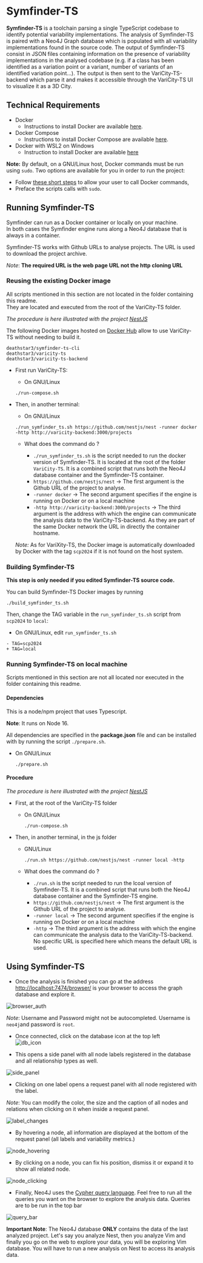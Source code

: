 # Symfinder-TS

**Symfinder-TS** is a toolchain parsing a single TypeScript codebase to identify potential variability implementations.
The analysis of Symfinder-TS is paired with a Neo4J Graph database which is populated with all variability implementations found in the source code.
The output of Symfinder-TS consist in JSON files containing information on the presence of variability implementations in the analysed codebase (e.g. if a class has been identified as a variation point or a variant, number of variants of an identified variation point…).
The output is then sent to the VariCity-TS-backend which parse it and makes it accessible through the VariCity-TS UI to visualize it as a 3D City.

## Technical Requirements

- Docker
    - Instructions to install Docker are available [here](https://docs.docker.com/get-docker/).
- Docker Compose
    - Instructions to install Docker Compose are available [here](https://docs.docker.com/compose/install/#install-compose).
- Docker with WSL2 on Windows
    - Instruction to install Docker are available [here](https://learn.microsoft.com/en-us/windows/wsl/tutorials/wsl-containers)

**Note:** By default, on a GNU/Linux host, Docker commands must be run using `sudo`. Two options are available for you in order to run the project:
- Follow [these short steps](https://docs.docker.com/install/linux/linux-postinstall/#manage-docker-as-a-non-root-user) to allow your user to call Docker commands,
- Preface the scripts calls with `sudo`.


## Running Symfinder-TS

Symfinder can run as a Docker container or locally on your machine.  
In both cases the Symfinder engine runs along a Neo4J database that is always in a container.

Symfinder-TS works with Github URLs to analyse projects. The URL is used to download the project archive. 

*Note*: **The required URL is the web page URL not the http cloning URL**

### Reusing the existing Docker image

All scripts mentioned in this section are not located in the folder containing this readme.  
They are located and executed from the root of the VariCity-TS folder.

_The procedure is here illustrated with the project [NestJS](https://github.com/nestjs/nest)_

The following Docker images hosted on [Docker Hub](https://hub.docker.com/) allow to use VariCity-TS without needing to build it.

```
deathstar3/symfinder-ts-cli
deathstar3/varicity-ts
deathstar3/varicity-ts-backend
```

- First run VariCity-TS:

    - On GNU/Linux

    ```
    ./run-compose.sh
    ```

- Then, in another terminal:

  - On GNU/Linux

  ```
  ./run_symfinder_ts.sh https://github.com/nestjs/nest -runner docker -http http://varicity-backend:3000/projects 
  ```

  - What does the command do ?

    - `./run_symfinder_ts.sh` is the script needed to run the docker version of Symfinder-TS. It is located at the root of the folder `VariCity-TS`. It is a combined script that runs both the Neo4J database container and the Symfinder-TS container.
    - `https://github.com/nestjs/nest` -> The first argument is the Github URL of the project to analyse. 
    - `-runner docker` -> The second argument specifies if the engine is running on Docker or on a local machine 
    - `-http http://varicity-backend:3000/projects` -> The third argument is the address with which the engine can communicate the analysis data to the VariCity-TS-backend. As they are part of the same Docker network the URL in directly the container hostname.

  *Note:* As for VariXity-TS, the Docker image is automatically downloaded by Docker with the tag `scp2024` if it is not found on the host system.


### Building Symfinder-TS

**This step is only needed if you edited Symfinder-TS source code.**

You can build Symfinder-TS Docker images by running

```
./build_symfinder_ts.sh
```

Then, change the TAG variable in the `run_symfinder_ts.sh` script from `scp2024` to `local`:

- On GNU/Linux, edit `run_symfinder_ts.sh`
```
- TAG=scp2024
+ TAG=local
```

### Running Symfinder-TS on local machine

Scripts mentioned in this section are not all located nor executed in the folder containing this readme.  

#### Dependencies

This is a node/npm project that uses Typescript. 

**Note**: It runs on Node 16.

All dependencies are specified in the **package.json** file and can be installed with by running the script `./prepare.sh`.

- On GNU/Linux

    ```
    ./prepare.sh
    ```

#### Procedure

_The procedure is here illustrated with the project [NestJS](https://github.com/nestjs/nest)_

- First, at the root of the VariCity-TS folder

    - On GNU/Linux

        ```
        ./run-compose.sh
        ```

- Then, in another terminal, in the js folder

    - GNU/Linux
        ```
        ./run.sh https://github.com/nestjs/nest -runner local -http
        ```

  - What does the command do ?

    - `./run.sh` is the script needed to run the lcoal version of Symfinder-TS. It is a combined script that runs both the Neo4J database container and the Symfinder-TS engine.
    - `https://github.com/nestjs/nest` -> The first argument is the Github URL of the project to analyse. 
    - `-runner local` -> The second argument specifies if the engine is running on Docker or on a local machine 
    - `-http` -> The third argument is the address with which the engine can communicate the analysis data to the VariCity-TS-backend. No specific URL is specified here which means the default URL is used.

## Using Symfinder-TS

- Once the analysis is finished you can go at the address [http://localhost:7474/browser/](http://localhost:7474/browser/) is your browser to access the graph database and explore it. 

![browser_auth](../readme_files/browser_auth.png)

*Note*: Username and Password might not be autocompleted. Username is `neo4j`and password is `root`. 

- Once connected, click on the database icon at the top left  
![db_icon](../readme_files/db_icon.png)

- This opens a side panel with all node labels registered in the database and all relationship types as well. 

![side_panel](../readme_files/side_panel.png)

- Clicking on one label opens a request panel with all node registered with the label. 

*Note*: You can modify the color, the size and the caption of all nodes and relations when clicking on it when inside a request panel.

![label_changes](../readme_files/label_changes.png)

- By hovering a node, all information are displayed at the bottom of the request panel (all labels and variability metrics.)

![node_hovering](../readme_files/node_hovering.png)

- By clicking on a node, you can fix his position, dismiss it or expand it to show all related node.

![node_clicking](../readme_files/node_clicking.png)

- Finally, Neo4J uses the [Cypher query language](https://neo4j.com/docs/getting-started/cypher-intro/). Feel free to run all the queries you want on the browser to explore the analysis data. Queries are to be run in the top bar

![query_bar](../readme_files/query_bar.png)

**Important Note**: The Neo4J database **ONLY** contains the data of the last analyzed project. Let's say you analyze Nest, then you analyze Vim and finally you go on the web to explore your data, you will be exploring Vim database. You will have to run a new analysis on Nest to access its analysis data.
